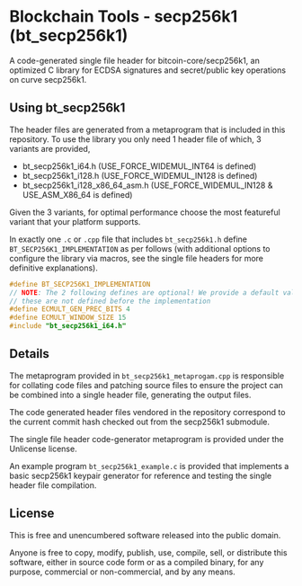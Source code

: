 # Blockchain Tools - secp256k1 (bt\_secp256k1)

A code-generated single file header for bitcoin-core/secp256k1, an optimized
C library for ECDSA signatures and secret/public key operations on curve
secp256k1.

## Using bt\_secp256k1

The header files are generated from a metaprogram that is included in this
repository. To use the library you only need 1 header file of which, 3 variants
are provided,

- bt\_secp256k1\_i64.h (USE\_FORCE\_WIDEMUL\_INT64 is defined)
- bt\_secp256k1\_i128.h (USE\_FORCE\_WIDEMUL\_IN128 is defined)
- bt\_secp256k1\_i128\_x86\_64\_asm.h (USE\_FORCE\_WIDEMUL\_IN128 & USE\_ASM\_X86\_64 is defined)

Given the 3 variants, for optimal performance choose the most featureful variant
that your platform supports.

In exactly one `.c` or `.cpp` file that includes `bt_secp256k1.h` define
`BT_SECP256K1_IMPLEMENTATION` as per follows (with additional options to
configure the library via macros, see the single file headers for more
definitive explanations).

```cpp
#define BT_SECP256K1_IMPLEMENTATION
// NOTE: The 2 following defines are optional! We provide a default value if
// these are not defined before the implementation
#define ECMULT_GEN_PREC_BITS 4
#define ECMULT_WINDOW_SIZE 15
#include "bt_secp256k1_i64.h"
```

## Details

The metaprogram provided in `bt_secp256k1_metaprogam.cpp` is responsible for
collating code files and patching source files to ensure the project can be
combined into a single header file, generating the output files.

The code generated header files vendored in the repository correspond to the
current commit hash checked out from the secp256k1 submodule.

The single file header code-generator metaprogram is provided under the
Unlicense license.

An example program `bt_secp256k1_example.c` is provided that implements a basic
secp256k1 keypair generator for reference and testing the single header file
compilation.

## License

This is free and unencumbered software released into the public domain.

Anyone is free to copy, modify, publish, use, compile, sell, or distribute this
software, either in source code form or as a compiled binary, for any purpose,
commercial or non-commercial, and by any means.

